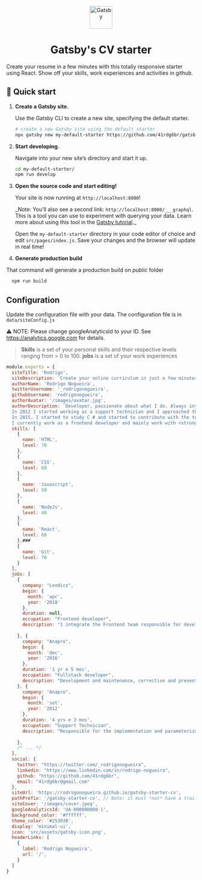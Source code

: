 
<p align="center">
  <a href="https://www.gatsbyjs.org">
    <img alt="Gatsby" src="https://www.gatsbyjs.org/monogram.svg" width="60" />
  </a>
</p>
<h1 align="center">
  Gatsby's CV starter
</h1>

Create your resume in a few minutes with this totally responsive starter using React. Show off your skills, work experiences and activities in github.

## 🚀 Quick start

1.  **Create a Gatsby site.**

    Use the Gatsby CLI to create a new site, specifying the default starter.

    ```sh
    # create a new Gatsby site using the default starter
    npx gatsby new my-default-starter https://github.com/41rdg6br/gatsby-starter-cv
    ```

1.  **Start developing.**

    Navigate into your new site’s directory and start it up.

    ```sh
    cd my-default-starter/
    npm run develop
    ```

1.  **Open the source code and start editing!**

    Your site is now running at `http://localhost:8000`!

    \_Note: You'll also see a second link: `http://localhost:8000/___graphql`. This is a tool you can use to experiment with querying your data. Learn more about using this tool in the [Gatsby tutorial](https://www.gatsbyjs.org/tutorial/part-five/#introducing-graphiql).\_

    Open the `my-default-starter` directory in your code editor of choice and edit `src/pages/index.js`. Save your changes and the browser will update in real time!

1. **Generate production build**

  That command will generate a production build on _public_ folder
  ```sh
    npm run build
  ```

## Configuration

Update the configuration file with your data. The configuration file is in ```data/siteConfig.js```

:warning: NOTE: Please change googleAnalyticsId to your ID.  See https://analytics.google.com for details.

> **Skills** is a set of your personal skills and their respective levels ranging from > 0 to 100.
> **jobs** is a set of your work experiences

```js
module.exports = {
  siteTitle: 'Rodrigo',
  siteDescription: `Create your online curriculum in just a few minutes with this starter`,
  authorName: 'Rodrigo Nogueira',
  twitterUsername: '_rodrigonogueira',
  githubUsername: 'rodrigonogueira',
  authorAvatar: '/images/avatar.jpg',
  authorDescription: `Developer, passionate about what I do. Always interested in how the sites were made, I started to study HTML by hobby. <br />
  In 2012 I started working as a support technician and I approached the developers.
  In 2015, I started to study C # and started to contribute with the team giving maintenance in an application in C # and .NET. <br />
  I currently work as a frontend developer and mainly work with <strong>Javascript, NodeJS e React.</strong>`,
  skills: [
    {
      name: 'HTML',
      level: 70
    },
    {
      name: 'CSS',
      level: 60
    },
    {
      name: 'Javascript',
      level: 50
    },
    {
      name: 'NodeJs',
      level: 40
    },
    {
      name: 'React',
      level: 60
    },### 
    {
      name: 'Git',
      level: 70
    }
  ],
  jobs: [
    {
      company: "Lendico",
      begin: {
        month: 'apr',
        year: '2018'
      },
      duration: null,
      occupation: "Frontend developer",
      description: "I integrate the Frontend team responsible for developing and maintaining the online lending platform."
  
    }, {
      company: "Anapro",
      begin: {
        month: 'dec',
        year: '2016'
      },
      duration: '1 yr e 5 mos',
      occupation: "Fullstack developer",
      description: "Development and maintenance, corrective and preventive, of web applications for the real estate market."
    }, {
      company: "Anapro",
      begin: {
        month: 'set',
        year: '2012'
      },
      duration: '4 yrs e 3 mos',
      occupation: "Support Technician",
      description: "Responsible for the implementation and parameterization of the system, training and customer support. Acting also in person in real estate launches guaranteeing the success and good use of the tool."
  
    },
    /* ... */
  ],
  social: {
    twitter: "https://twitter.com/_rodrigonogueira",
    linkedin: "https://www.linkedin.com/in/rodrigo-nogueira",
    github: "https://github.com/41rdg6br",
    email: "41rdg6br@gmail.com"
  },
  siteUrl: 'https://rodrigonogueira.github.io/gatsby-starter-cv',
  pathPrefix: '/gatsby-starter-cv', // Note: it must *not* have a trailing slash.
  siteCover: '/images/cover.jpeg',
  googleAnalyticsId: 'UA-000000000-1',
  background_color: '#ffffff',
  theme_color: '#25303B',
  display: 'minimal-ui',
  icon: 'src/assets/gatsby-icon.png',
  headerLinks: [
    {
      label: 'Rodrigo Nogueira',
      url: '/',
    }
  ]
}

```
